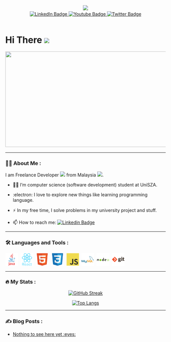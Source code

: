 <div id="header" align="center">
  <img src="https://media1.giphy.com/media/jdPMeyv9rn0hZHh8n9/giphy.gif?cid=ecf05e47iv0i96xaisms5d87vvpn0joobqaenmly65s311o1&rid=giphy.gif&ct=s" width="100"/>
</div>
<div align="center">
  <a href="https://www.linkedin.com/in/aqief-syahmi-1b61b21a4">
    <img src="https://img.shields.io/badge/LinkedIn-blue?style=for-the-badge&logo=linkedin&logoColor=white" alt="LinkedIn           Badge"/>
  </a>
  <a href="https://www.youtube.com/@aqiefsyahmi/featured">
    <img src="https://img.shields.io/badge/YouTube-red?style=for-the-badge&logo=youtube&logoColor=white" alt="Youtube Badge"/>
  </a>
  <a href="https://twitter.com/Aqief_Syahmi?t=lpp2OP1HI2bnTUho_QAOFA&s=09">
    <img src="https://img.shields.io/badge/Twitter-blue?style=for-the-badge&logo=twitter&logoColor=white" alt="Twitter Badge"/>
  </a>
</div>
<div align="center">
  <img src="https://komarev.com/ghpvc/?username=aqiefsyahmi&style=flat-square&color=blue" alt=""/>
</div>
<h1>
  Hi There
  <img src="https://media.giphy.com/media/hvRJCLFzcasrR4ia7z/giphy.gif" width="30px"/>
</h1>
<div align="center">
  <img src="https://media.giphy.com/media/dWesBcTLavkZuG35MI/giphy.gif" width="600" height="300"/>
</div>

---
### :man_technologist: About Me :
I am Freelance Developer <img src="https://media.giphy.com/media/WUlplcMpOCEmTGBtBW/giphy.gif" width="30"> from Malaysia <img src="https://emojipedia-us.s3.dualstack.us-west-1.amazonaws.com/thumbs/120/sony/336/flag-malaysia_1f1f2-1f1fe.png" width="25px"/>.
- :man_student: I’m computer science (software development) student at UniSZA.

- :electron: I love to explore new things like learning programming language.

- :zap: In my free time, I solve problems in my university project and stuff.

- :mailbox: How to reach me:  [![Linkedin Badge](https://img.shields.io/badge/-aqiefsyahmi-blue?style=flat&logo=Linkedin&logoColor=white)](https://www.linkedin.com/in/aqief-syahmi-1b61b21a4)

---
### :hammer_and_wrench: Languages and Tools :
<div>
  <a href="https://en.wikipedia.org/wiki/Java_(programming_language)">
  <img src="https://github.com/devicons/devicon/blob/master/icons/java/java-original-wordmark.svg" title="Java" alt="Java" width="40" height="40"/></a>&nbsp;
  <a href="https://en.wikipedia.org/wiki/React_(JavaScript_library)">
  <img src="https://github.com/devicons/devicon/blob/master/icons/react/react-original-wordmark.svg" title="React" alt="React" width="40" height="40"/></a>&nbsp;
  <a href="https://en.wikipedia.org/wiki/HTML">
  <img src="https://github.com/devicons/devicon/blob/master/icons/html5/html5-original.svg" title="HTML5" alt="HTML" width="40" height="40"/></a>&nbsp;
  <a href="https://en.wikipedia.org/wiki/CSS">
  <img src="https://github.com/devicons/devicon/blob/master/icons/css3/css3-original.svg" title="CSS" alt="CSS" width="40" height="40"/></a>&nbsp;
  <a href="https://en.wikipedia.org/wiki/JavaScript">
  <img src="https://github.com/devicons/devicon/blob/master/icons/javascript/javascript-original.svg" title="JavaScript" alt="JavaScript" width="40" height="40"/></a>&nbsp;
  <a href="https://en.wikipedia.org/wiki/MySQL">
  <img src="https://github.com/devicons/devicon/blob/master/icons/mysql/mysql-original-wordmark.svg" title="MySQL"  alt="MySQL" width="40" height="40"/></a>&nbsp;
  <a href="https://en.wikipedia.org/wiki/Node.js">
  <img src="https://github.com/devicons/devicon/blob/master/icons/nodejs/nodejs-original-wordmark.svg" title="NodeJS" alt="NodeJS" width="40" height="40"/></a>&nbsp;
  <a href="https://en.wikipedia.org/wiki/Git">
  <img src="https://github.com/devicons/devicon/blob/master/icons/git/git-original-wordmark.svg" title="Git" **alt="Git" width="40" height="40"/></a>
</div>

---
### :fire: My Stats :
<div align="center">

[![GitHub Streak](http://github-readme-streak-stats.herokuapp.com?user=aqiefsyahmi&theme=dark&background=000000)](https://git.io/streak-stats)

[![Top Langs](https://github-readme-stats.vercel.app/api/top-langs/?username=aqiefsyahmi&theme=dark)](https://github.com/aqiefsyahmi/github-readme-stats)
</div>

---
### :writing_hand: Blog Posts :
<!-- BLOG-POST-LIST:START -->
- <a href="https://media.tenor.com/ZX95mDnlodwAAAAd/the-rock-sus-eye.gif">
  Nothing to see here yet :eyes:
</a>
<!-- BLOG-POST-LIST:END -->
